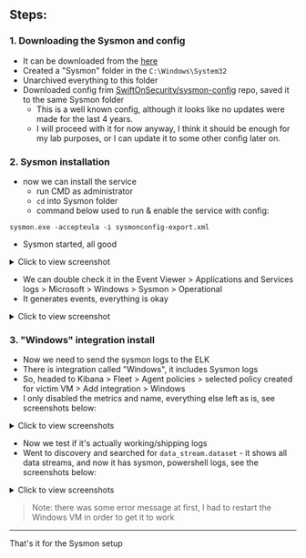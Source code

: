 ## Steps:
### 1. Downloading the Sysmon and config
- It can be downloaded from the [here](https://learn.microsoft.com/en-us/sysinternals/downloads/sysmon)
- Created a "Sysmon" folder in the `C:\Windows\System32`
- Unarchived everything to this folder
- Downloaded config frim [SwiftOnSecurity/sysmon-config](https://github.com/SwiftOnSecurity/sysmon-config) repo, saved it to the same Sysmon folder
  - This is a well known config, although it looks like no updates were made for the last 4 years.
  - I will proceed with it for now anyway, I think it should be enough for my lab purposes, or I can update it to some other config later on.
 ### 2. Sysmon installation
- now we can install the service
  - run CMD as administrator
  - `cd` into Sysmon folder
  - command below used to run & enable the service with config:
```
sysmon.exe -accepteula -i sysmonconfig-export.xml
```
- Sysmon started, all good

<details> <summary> Click to view screenshot </summary>
<img width="736" height="374" alt="image" src="https://github.com/user-attachments/assets/2f84669f-53f7-4929-94e0-b54bb5f0064f" />
</details>

- We can double check it in the Event Viewer > Applications and Services logs > Microsoft > Windows > Sysmon > Operational
- It generates events, everything is okay

<details> <summary> Click to view screenshot </summary>
<img width="612" height="535" alt="image" src="https://github.com/user-attachments/assets/a7795d31-d2be-43ce-92a3-769ac2710283" />
</details>

### 3. "Windows" integration install
- Now we need to send the sysmon logs to the ELK
- There is integration called "Windows", it includes Sysmon logs
- So, headed to Kibana > Fleet > Agent policies > selected policy created for victim VM > Add integration > Windows
- I only disabled the metrics and name, everything else left as is, see screenshots below:
<details> <summary> Click to view screenshots </summary>
<img width="952" height="1089" alt="Screenshot 2025-08-04 134936" src="https://github.com/user-attachments/assets/88e7f668-0d90-4b2f-8272-7b33e786579a" />
<img width="843" height="1111" alt="Screenshot 2025-08-04 134945" src="https://github.com/user-attachments/assets/0d75b71b-b239-4d1f-8972-74c3b921236f" />
</details>

- Now we test if it's actually working/shipping logs
- Went to discovery and searched for `data_stream.dataset` - it shows all data streams, and now it has sysmon, powershell logs, see the screenshots below:

<details> <summary> Click to view screenshots </summary>
<img width="593" height="527" alt="Screenshot 2025-08-04 140020" src="https://github.com/user-attachments/assets/9183dff9-20e2-4d41-8bcf-7c2ff9e931c9" />
<img width="2007" height="1140" alt="Screenshot 2025-08-04 140120" src="https://github.com/user-attachments/assets/a63f7e84-65c5-4e64-89d0-46d6cf193ef3" />
</details>

> Note: there was some error message at first, I had to restart the Windows VM in order to get it to work

---
That's it for the Sysmon setup
